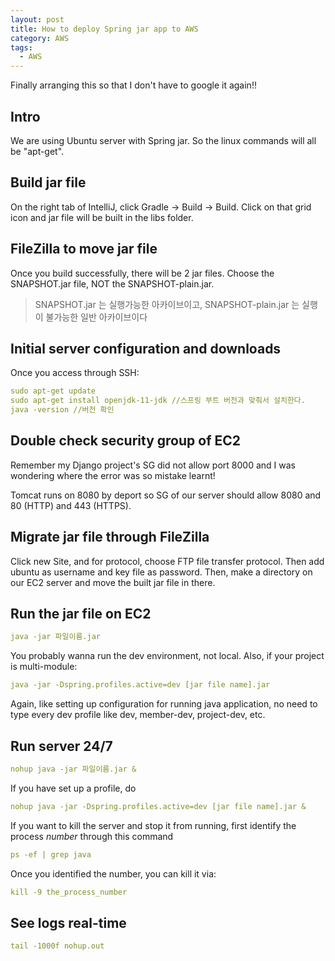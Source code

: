 ```yaml
---
layout: post
title: How to deploy Spring jar app to AWS
category: AWS
tags:
  - AWS
---
```

Finally arranging this so that I don't have to google it again!!

## Intro
We are using Ubuntu server with Spring jar. So the linux commands will
all be "apt-get".

## Build jar file
On the right tab of IntelliJ, click Gradle -> Build -> Build.
Click on that grid icon and jar file will be built in the libs folder.

## FileZilla to move jar file
Once you build successfully, there will be 2 jar files. Choose
the SNAPSHOT.jar file, NOT the SNAPSHOT-plain.jar.

> SNAPSHOT.jar 는 실행가능한 아카이브이고, SNAPSHOT-plain.jar 는 실행이 불가능한 일반 아카이브이다

## Initial server configuration and downloads
Once you access through SSH:
```yaml
sudo apt-get update
sudo apt-get install openjdk-11-jdk //스프링 부트 버전과 맞춰서 설치한다.
java -version //버전 확인
```

## Double check security group of EC2
Remember my Django project's SG did not allow port 8000 and I was
wondering where the error was so mistake learnt!

Tomcat runs on 8080 by deport so SG of our server should allow 8080
and 80 (HTTP) and 443 (HTTPS).

## Migrate jar file through FileZilla
Click new Site, and for protocol, choose FTP file transfer protocol.
Then add ubuntu as username and key file as password. Then, make
a directory on our EC2 server and move the built jar file in there.

## Run the jar file on EC2
```yaml
java -jar 파일이름.jar
```

You probably wanna run the dev environment, not local. Also, if
your project is multi-module:

```yaml
java -jar -Dspring.profiles.active=dev [jar file name].jar
```

Again, like setting up configuration for running java application,
no need to type every dev profile like dev, member-dev, project-dev, etc.

## Run server 24/7
```yaml
nohup java -jar 파일이름.jar &
```

If you have set up a profile, do
```yaml
nohup java -jar -Dspring.profiles.active=dev [jar file name].jar &
```

If you want to kill the server and stop it from running, first
identify the process *number* through this command
```yaml
ps -ef | grep java
```

Once you identified the number, you can kill it via:
```yaml
kill -9 the_process_number
```

## See logs real-time
```yaml
tail -1000f nohup.out
```

